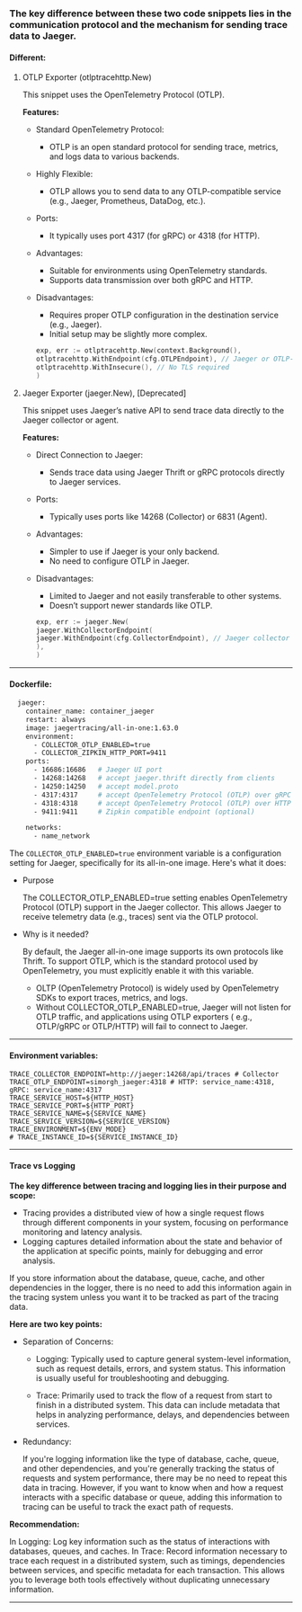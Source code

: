 ### The key difference between these two code snippets lies in the communication protocol and the mechanism for sending trace data to Jaeger.

#### Different:

1. OTLP Exporter (otlptracehttp.New)

   This snippet uses the OpenTelemetry Protocol (OTLP).

   **Features:**

    - Standard OpenTelemetry Protocol:
        - OTLP is an open standard protocol for sending trace, metrics, and logs data to various backends.

    - Highly Flexible:
        - OTLP allows you to send data to any OTLP-compatible service (e.g., Jaeger, Prometheus, DataDog, etc.).

    - Ports:
        - It typically uses port 4317 (for gRPC) or 4318 (for HTTP).

    - Advantages:
        - Suitable for environments using OpenTelemetry standards.
        - Supports data transmission over both gRPC and HTTP.

    - Disadvantages:
        - Requires proper OTLP configuration in the destination service (e.g., Jaeger).
        - Initial setup may be slightly more complex.
        ```go
        exp, err := otlptracehttp.New(context.Background(),
        otlptracehttp.WithEndpoint(cfg.OTLPEndpoint), // Jaeger or OTLP-compatible endpoint
        otlptracehttp.WithInsecure(), // No TLS required
        )
        ``` 

2. Jaeger Exporter (jaeger.New), [Deprecated]

   This snippet uses Jaeger’s native API to send trace data directly to the Jaeger collector or agent.

   **Features:**

    - Direct Connection to Jaeger:
        - Sends trace data using Jaeger Thrift or gRPC protocols directly to Jaeger services.

    - Ports:
        - Typically uses ports like 14268 (Collector) or 6831 (Agent).

    - Advantages:
        - Simpler to use if Jaeger is your only backend.
        - No need to configure OTLP in Jaeger.

    - Disadvantages:
        - Limited to Jaeger and not easily transferable to other systems.
        - Doesn’t support newer standards like OTLP.
      ```go
      exp, err := jaeger.New(
      jaeger.WithCollectorEndpoint(
      jaeger.WithEndpoint(cfg.CollectorEndpoint), // Jaeger collector endpoint
      ),
      )
      ``` 

---

#### Dockerfile:

```dockerfile
  jaeger:
    container_name: container_jaeger
    restart: always
    image: jaegertracing/all-in-one:1.63.0
    environment:
      - COLLECTOR_OTLP_ENABLED=true
      - COLLECTOR_ZIPKIN_HTTP_PORT=9411
    ports:
      - 16686:16686   # Jaeger UI port
      - 14268:14268   # accept jaeger.thrift directly from clients
      - 14250:14250   # accept model.proto
      - 4317:4317     # accept OpenTelemetry Protocol (OTLP) over gRPC
      - 4318:4318     # accept OpenTelemetry Protocol (OTLP) over HTTP
      - 9411:9411     # Zipkin compatible endpoint (optional)

    networks:
      - name_network
```

The `COLLECTOR_OTLP_ENABLED=true` environment variable is a configuration setting for Jaeger, specifically for its
all-in-one image. Here's what it does:

- Purpose

  The COLLECTOR_OTLP_ENABLED=true setting enables OpenTelemetry Protocol (OTLP) support in the Jaeger collector. This
  allows Jaeger to receive telemetry data (e.g., traces) sent via the OTLP protocol.


- Why is it needed?

  By default, the Jaeger all-in-one image supports its own protocols like Thrift. To support OTLP, which is the
  standard
  protocol used by OpenTelemetry, you must explicitly enable it with this variable.

    - OLTP (OpenTelemetry Protocol) is widely used by OpenTelemetry SDKs to export traces, metrics, and logs.
    - Without COLLECTOR_OTLP_ENABLED=true, Jaeger will not listen for OTLP traffic, and applications using OTLP
      exporters (
      e.g., OTLP/gRPC or OTLP/HTTP) will fail to connect to Jaeger.

___

#### Environment variables:

```
TRACE_COLLECTOR_ENDPOINT=http://jaeger:14268/api/traces # Collector
TRACE_OTLP_ENDPOINT=simorgh_jaeger:4318 # HTTP: service_name:4318, gRPC: service_name:4317
TRACE_SERVICE_HOST=${HTTP_HOST}
TRACE_SERVICE_PORT=${HTTP_PORT}
TRACE_SERVICE_NAME=${SERVICE_NAME}
TRACE_SERVICE_VERSION=${SERVICE_VERSION}
TRACE_ENVIRONMENT=${ENV_MODE}
# TRACE_INSTANCE_ID=${SERVICE_INSTANCE_ID}
```

---

#### Trace vs Logging

**The key difference between tracing and logging lies in their purpose and scope:**

- Tracing provides a distributed view of how a single request flows through different components in your system,
  focusing
  on performance monitoring and latency analysis.
- Logging captures detailed information about the state and behavior of the application at specific points, mainly for
  debugging and error analysis.

If you store information about the database, queue, cache, and other dependencies in the logger, there is no need to add
this information again in the tracing system unless you want it to be tracked as part of the tracing data.

**Here are two key points:**

- Separation of Concerns:

    - Logging: Typically used to capture general system-level information, such as request details, errors, and system
      status.
      This information is usually useful for troubleshooting and debugging.

    - Trace: Primarily used to track the flow of a request from start to finish in a distributed system. This data
      can include
      metadata that helps in analyzing performance, delays, and dependencies between services.


- Redundancy:

  If you're logging information like the type of database, cache, queue, and other dependencies, and you're generally
  tracking the status of requests and system performance, there may be no need to repeat this data in tracing.
  However, if you want to know when and how a request interacts with a specific database or queue, adding this
  information
  to tracing can be useful to track the exact path of requests.

**Recommendation:**

In Logging: Log key information such as the status of interactions with databases, queues, and caches.
In Trace: Record information necessary to trace each request in a distributed system, such as timings, dependencies
between services, and specific metadata for each transaction.
This allows you to leverage both tools effectively without duplicating unnecessary information.

---